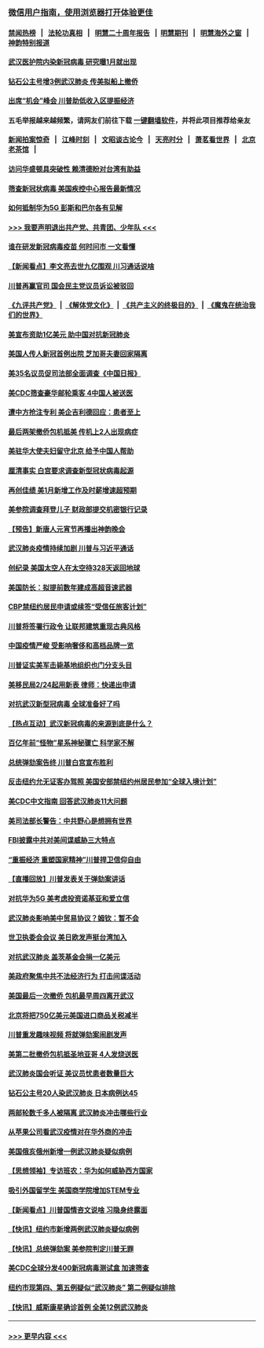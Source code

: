 ### [微信用户指南，使用浏览器打开体验更佳](https://github.com/gfw-breaker/banned-news1/blob/master/indexes/wechat-guide.md?t=0)
#### [禁闻热榜](热点新闻.md?t=0)  &nbsp;&nbsp;|&nbsp;&nbsp; [法轮功真相](https://github.com/gfw-breaker/truth/blob/master/README.md?t=0) &nbsp;&nbsp;|&nbsp;&nbsp; [明慧二十周年报告](https://github.com/gfw-breaker/mh-reports/blob/master/README.md?t=0) &nbsp;&nbsp;|&nbsp;&nbsp;[明慧期刊](https://github.com/gfw-breaker/mh-qikan) &nbsp;&nbsp;|&nbsp;&nbsp; [明慧海外之窗](https://github.com/gfw-breaker/mh-news/blob/master/README.md?t=0) &nbsp;&nbsp;|&nbsp;&nbsp; [神韵特别报道](https://github.com/gfw-breaker/mh-news/blob/master/shenyun.md?t=0)
#### [武汉医护院内染新冠病毒 研究曝1月就出现](../pages/nsc412/n11852928.md?t=02082155) 
#### [钻石公主号增3例武汉肺炎 传美拟船上撤侨](../pages/nsc412/n11853240.md?t=02082155) 
#### [出席“机会”峰会 川普助低收入区提振经济](../pages/nsc412/n11853232.md?t=02082155) 
#### 五毛举报越来越频繁，请网友们前往下载 [一键翻墙软件](https://github.com/gfw-breaker/ssr-accounts)，并将此项目推荐给亲友
#### [新闻拍案惊奇](https://github.com/gfw-breaker/banned-news1/blob/master/pages/link4.md) &nbsp;&nbsp;|&nbsp;&nbsp; [江峰时刻](https://github.com/gfw-breaker/banned-news1/blob/master/pages/link4.md) &nbsp;&nbsp;|&nbsp;&nbsp; [文昭谈古论今](https://github.com/gfw-breaker/banned-news1/blob/master/pages/link4.md) &nbsp;&nbsp;|&nbsp;&nbsp; [天亮时分](https://github.com/gfw-breaker/banned-news1/blob/master/pages/link4.md) &nbsp;&nbsp;|&nbsp;&nbsp; [萧茗看世界](https://github.com/gfw-breaker/banned-news1/blob/master/pages/link4.md) &nbsp;&nbsp;|&nbsp;&nbsp; [北京老茶馆](https://github.com/gfw-breaker/banned-news1/blob/master/pages/link4.md) &nbsp;&nbsp;|&nbsp;&nbsp; 
#### [访问华盛顿具突破性 赖清德盼对台湾有助益](../pages/nsc412/n11853129.md?t=02082155) 
#### [筛查新冠状病毒 美国疾控中心报告最新情况](../pages/nsc412/n11853070.md?t=02082155) 
#### [如何抵制华为5G 彭斯和巴尔各有见解](../pages/nsc412/n11852535.md?t=02082155) 
#### [>>> 我要声明退出共产党、共青团、少年队 <<<](https://github.com/begood0513/goodnews/blob/master/quit/letter.md) 
#### [谁在研发新冠病毒疫苗 何时问市 一文看懂](../pages/nsc412/n11852840.md?t=02082155) 
#### [【新闻看点】李文亮去世九亿围观 川习通话说啥](../pages/nsc412/n11852360.md?t=02082155) 
#### [川普再赢官司 国会民主党议员诉讼被驳回](../pages/nsc412/n11852287.md?t=02082155) 
#### [《九评共产党》](https://github.com/begood0513/9ping.md/blob/master/README.md) &nbsp;|&nbsp; [《解体党文化》](../../../../jtdwh.md/blob/master/README.md)  &nbsp;|&nbsp; [《共产主义的终极目的》](../../../../gczydzjmd.md/blob/master/README.md) &nbsp;|&nbsp; [《魔鬼在统治我们的世界》](../../../../mgztzwmdsj.md/blob/master/README.md) 
#### [美宣布资助1亿美元 助中国对抗新冠肺炎](../pages/nsc412/n11852531.md?t=02082155) 
#### [美国人传人新冠首例出院 芝加哥夫妻回家隔离](../pages/nsc412/n11852452.md?t=02082155) 
#### [美35名议员促司法部全面调查《中国日报》](../pages/nsc412/n11852435.md?t=02082155) 
#### [美CDC筛查豪华邮轮乘客 4中国人被送医](../pages/nsc412/n11852085.md?t=02082155) 
#### [遭中方抢注专利 美企吉利德回应：患者至上](../pages/nsc412/n11852037.md?t=02082155) 
#### [最后两架撤侨包机抵美 传机上2人出现病症](../pages/nsc412/n11852173.md?t=02082155) 
#### [美驻华大使夫妇留守北京 给予中国人帮助](../pages/nsc412/n11852165.md?t=02082155) 
#### [厘清事实 白宫要求调查新型冠状病毒起源](../pages/nsc412/n11852106.md?t=02082155) 
#### [再创佳绩 美1月新增工作及时薪增速超预期](../pages/nsc412/n11852174.md?t=02082155) 
#### [美参院调查拜登儿子 财政部提交机密银行记录](../pages/nsc412/n11851808.md?t=02082155) 
#### [【预告】新唐人元宵节再播出神韵晚会](../pages/nsc412/n11843192.md?t=02082155) 
#### [武汉肺炎疫情持续加剧 川普与习近平通话](../pages/nsc412/n11851613.md?t=02082155) 
#### [创纪录 美国太空人在太空待328天返回地球](../pages/nsc412/n11851266.md?t=02082155) 
#### [美国防长：拟提前数年建成高超音速武器](../pages/nsc412/n11850959.md?t=02082155) 
#### [CBP禁纽约居民申请或续签“受信任旅客计划”](../pages/nsc412/n11850857.md?t=02082155) 
#### [川普将签署行政令 让联邦建筑重现古典风格](../pages/nsc412/n11850654.md?t=02082155) 
#### [中国疫情严峻 受影响奢侈和高档品牌一览](../pages/nsc412/n11850319.md?t=02082155) 
#### [川普证实美军击毙基地组织也门分支头目](../pages/nsc412/n11850383.md?t=02082155) 
#### [美移民局2/24起用新表 律师：快递出申请](../pages/nsc412/n11848220.md?t=02082155) 
#### [对抗武汉新型冠病毒 全球准备好了吗](../pages/nsc412/n11850142.md?t=02082155) 
#### [【热点互动】武汉新冠病毒的来源到底是什么？](../pages/nsc412/n11849749.md?t=02082155) 
#### [百亿年前“怪物”星系神秘骤亡 科学家不解](../pages/nsc412/n11849863.md?t=02082155) 
#### [总统弹劾案告终 川普白宫宣布胜利](../pages/nsc412/n11849985.md?t=02082155) 
#### [反击纽约允无证客办驾照  美国安部禁纽约州居民参加“全球入境计划”](../pages/nsc412/n11849828.md?t=02082155) 
#### [美CDC中文指南 回答武汉肺炎11大问题](../pages/nsc412/n11849703.md?t=02082155) 
#### [美司法部长警告：中共野心是想拥有世界](../pages/nsc412/n11849769.md?t=02082155) 
#### [FBI披露中共对美间谍威胁三大特点](../pages/nsc412/n11849700.md?t=02082155) 
#### [“重振经济 重塑国家精神”川普捍卫信仰自由](../pages/nsc412/n11849641.md?t=02082155) 
#### [【直播回放】川普发表关于弹劾案讲话](../pages/nsc412/n11849472.md?t=02082155) 
#### [对抗华为5G 美考虑投资诺基亚和爱立信](../pages/nsc412/n11849510.md?t=02082155) 
#### [武汉肺炎影响美中贸易协议？姆钦：暂不会](../pages/nsc412/n11849497.md?t=02082155) 
#### [世卫执委会会议 美日欧发声挺台湾加入](../pages/nsc412/n11849433.md?t=02082155) 
#### [对抗武汉肺炎 盖茨基金会捐一亿美元](../pages/nsc412/n11848953.md?t=02082155) 
#### [美政府聚焦中共不法经济行为 打击间谍活动](../pages/nsc412/n11849322.md?t=02082155) 
#### [美国最后一次撤侨 包机最早周四离开武汉](../pages/nsc412/n11849395.md?t=02082155) 
#### [北京将把750亿美元美国进口商品关税减半](../pages/nsc412/n11848896.md?t=02082155) 
#### [川普重发趣味视频 将就弹劾案闹剧发声](../pages/nsc412/n11848715.md?t=02082155) 
#### [美第二批撤侨包机抵圣地亚哥 4人发烧送医](../pages/nsc412/n11847923.md?t=02082155) 
#### [武汉肺炎国会听证 美议员忧患者数量巨大](../pages/nsc412/n11844851.md?t=02082155) 
#### [钻石公主号20人染武汉肺炎 日本病例达45](../pages/nsc412/n11847823.md?t=02082155) 
#### [两邮轮数千多人被隔离 武汉肺炎冲击哪些行业](../pages/nsc412/n11847456.md?t=02082155) 
#### [从苹果公司看武汉疫情对在华外商的冲击](../pages/nsc412/n11847586.md?t=02082155) 
#### [美国俄亥俄州新增一例武汉肺炎疑似病例](../pages/nsc412/n11847714.md?t=02082155) 
#### [【思想领袖】专访班农：华为如何威胁西方国家](../pages/nsc412/n11847306.md?t=02082155) 
#### [吸引外国留学生 美国商学院增加STEM专业](../pages/nsc412/n11847417.md?t=02082155) 
#### [【新闻看点】川普国情咨文说啥 习隐身终露面](../pages/nsc412/n11847016.md?t=02082155) 
#### [【快讯】纽约市新增两例武汉肺炎疑似病例](../pages/nsc412/n11847250.md?t=02082155) 
#### [【快讯】总统弹劾案 美参院判定川普无罪](../pages/nsc412/n11847316.md?t=02082155) 
#### [美CDC全球分发400新冠病毒测试盒 加速筛查](../pages/nsc412/n11847260.md?t=02082155) 
#### [纽约市现第四、第五例疑似“武汉肺炎”   第二例疑似排除](../pages/nsc412/n11847332.md?t=02082155) 
#### [【快讯】威斯康星确诊首例 全美12例武汉肺炎](../pages/nsc412/n11847162.md?t=02082155) 

----
#### [ >>> 更早内容 <<< ](../indexes/nsc412-earlier.md)
